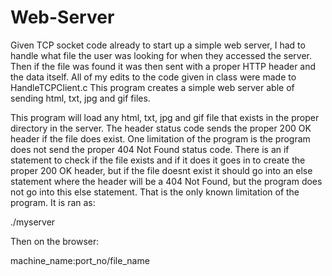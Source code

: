 # Web-Server
Given TCP socket code already to start up a simple web server, I had to handle what file the user was looking for when they accessed the server. Then if the file was found it was then sent with a proper HTTP header and the data itself. 
All of my edits to the code given in class were made to HandleTCPClient.c
This program creates a simple web server able of sending html, txt, jpg and gif files.

This program will load any html, txt, jpg and gif file that exists in the proper directory in the server. The header status code sends the proper 200 OK header if the file does exist. One limitation of the program is the program does not send the proper 404 Not Found status code. There is an if statement to check if the file exists and if it does it goes in to create the proper 200 OK header, but if the file doesnt exist it should go into an else statement where the header will be a 404 Not Found, but the program does not go into this else statement. That is the only known limitation of the program. 
It is ran as:

./myserver <port no> <root directory path>

Then on the browser:

machine_name:port_no/file_name
